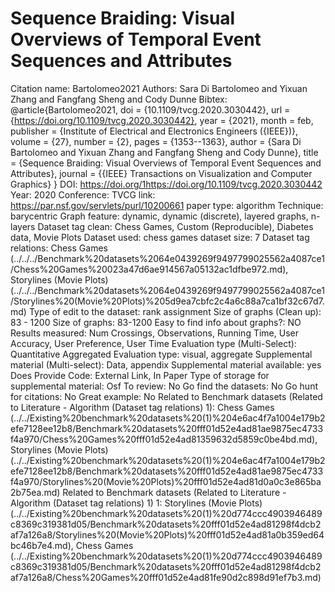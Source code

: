 # Sequence Braiding: Visual Overviews of Temporal Event Sequences and Attributes

Citation name: Bartolomeo2021
Authors: Sara Di Bartolomeo and Yixuan Zhang and Fangfang Sheng and Cody Dunne
Bibtex: @article{Bartolomeo2021,
doi = {10.1109/tvcg.2020.3030442},
url = {https://doi.org/10.1109/tvcg.2020.3030442},
year = {2021},
month = feb,
publisher = {Institute of Electrical and Electronics Engineers ({IEEE})},
volume = {27},
number = {2},
pages = {1353--1363},
author = {Sara Di Bartolomeo and Yixuan Zhang and Fangfang Sheng and Cody Dunne},
title = {Sequence Braiding: Visual Overviews of Temporal Event Sequences and Attributes},
journal = {{IEEE} Transactions on Visualization and Computer Graphics}
}
DOI: https://doi.org/1https://doi.org/10.1109/tvcg.2020.3030442
Year: 2020
Conference: TVCG
link: https://par.nsf.gov/servlets/purl/10200661
paper type: algorithm
Technique: barycentric
Graph feature: dynamic, dynamic (discrete), layered graphs, n-layers
Dataset tag clean: Chess Games, Custom (Reproducible), Diabetes data, Movie Plots
Dataset used: chess games
dataset size: 7
Dataset tag relations: Chess Games (../../../Benchmark%20datasets%2064e0439269f9497799025562a4087ce1/Chess%20Games%20023a47d6ae914567a05132ac1dfbe972.md), Storylines (Movie Plots) (../../../Benchmark%20datasets%2064e0439269f9497799025562a4087ce1/Storylines%20(Movie%20Plots)%205d9ea7cbfc2c4a6c88a7ca1bf32c67d7.md)
Type of edit to the dataset: rank assignment
Size of graphs (Clean up): 83 - 1200
Size of graphs: 83-1200
Easy to find info about graphs?: NO
Results measured: Num Crossings, Observations, Running Time, User Accuracy, User Preference, User Time
Evaluation type (Multi-Select): Quantitative Aggregated
Evaluation type: visual, aggregate
Supplemental material (Multi-select): Data, appendix
Supplemental material available: yes
Does Provide Code: External Link, In Paper
Type of storage for supplemental material: Osf
To review: No
Go find the datasets: No
Go hunt for citations: No
Great example: No
Related to Benchmark datasets (Related to Literature - Algorithm (Dataset tag relations) 1): Chess Games (../../Existing%20benchmark%20datasets%20(1)%204e6ac4f7a1004e179b2efe7128ee12b8/Benchmark%20datasets%20fff01d52e4ad81ae9875ec4733f4a970/Chess%20Games%20fff01d52e4ad81359632d5859c0be4bd.md), Storylines (Movie Plots) (../../Existing%20benchmark%20datasets%20(1)%204e6ac4f7a1004e179b2efe7128ee12b8/Benchmark%20datasets%20fff01d52e4ad81ae9875ec4733f4a970/Storylines%20(Movie%20Plots)%20fff01d52e4ad81d0a0c3e865ba2b75ea.md)
Related to Benchmark datasets (Related to Literature - Algorithm (Dataset tag relations) 1) 1: Storylines (Movie Plots) (../../Existing%20benchmark%20datasets%20(1)%20d774ccc4903946489c8369c319381d05/Benchmark%20datasets%20fff01d52e4ad81298f4dcb2af7a126a8/Storylines%20(Movie%20Plots)%20fff01d52e4ad81a0b359ed64bc46b7e4.md), Chess Games (../../Existing%20benchmark%20datasets%20(1)%20d774ccc4903946489c8369c319381d05/Benchmark%20datasets%20fff01d52e4ad81298f4dcb2af7a126a8/Chess%20Games%20fff01d52e4ad81fe90d2c898d91ef7b3.md)